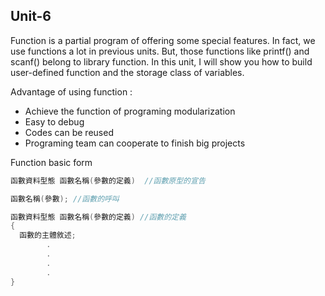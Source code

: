 ## Unit-6
Function is a partial program of offering some special features. In fact, we use functions a lot in previous units. 
But, those functions like printf() and scanf() belong to library function. In this unit, I will show you how to build user-defined function
and the storage class of variables.

Advantage of using function : 
  * Achieve the function of programing modularization
  * Easy to debug
  * Codes can be reused
  * Programing team can cooperate to finish big projects
  
Function basic form
```c
函數資料型態 函數名稱(參數的定義)  //函數原型的宣告

函數名稱(參數); //函數的呼叫

函數資料型態 函數名稱(參數的定義) //函數的定義
{
  函數的主體敘述;
        .
        .
        .
        .
}
```
